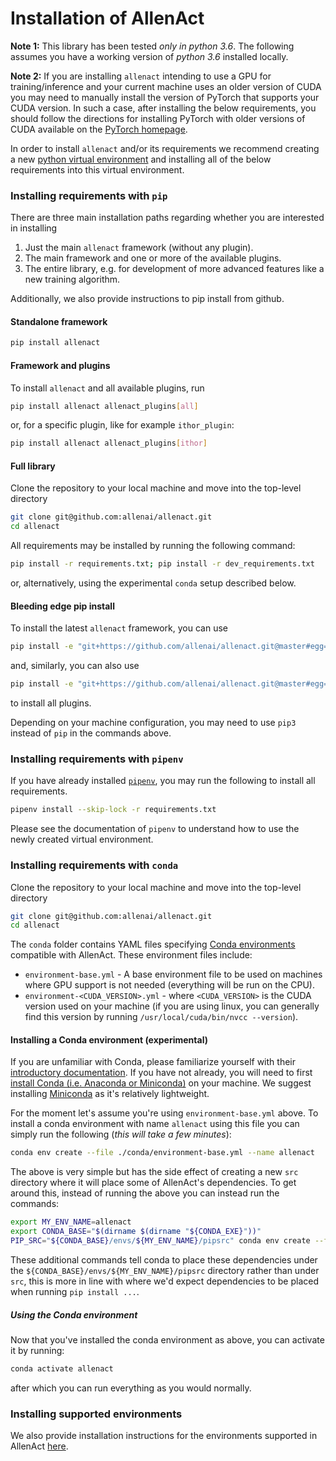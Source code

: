 # Installation of AllenAct

**Note 1:** This library has been tested *only in python 3.6*. The following assumes you have a working
version of *python 3.6* installed locally. 

**Note 2:** If you are installing `allenact` intending to use a GPU for training/inference and your
current machine uses an older version of CUDA you may need to manually install the version of 
PyTorch that supports your CUDA version. In such a case, after installing the below requirements, you
should follow the directions for installing PyTorch with older
versions of CUDA available on the [PyTorch homepage](https://pytorch.org/).

In order to install `allenact` and/or its requirements we recommend creating a new
[python virtual environment](https://docs.python.org/3/tutorial/venv.html) and installing all
of the below requirements into this virtual environment.

### Installing requirements with `pip`

There are three main installation paths regarding whether you are interested in installing

1. Just the main `allenact` framework (without any plugin).
1. The main framework and one or more of the available plugins.
1. The entire library, e.g. for development of more advanced features like a new training algorithm.

Additionally, we also provide instructions to pip install from github.

#### Standalone framework

```bash
pip install allenact
```

#### Framework and plugins

To install `allenact` and all available plugins, run

```bash
pip install allenact allenact_plugins[all]
```

or, for a specific plugin, like for example `ithor_plugin`:

```bash
pip install allenact allenact_plugins[ithor]
```

#### Full library

Clone the repository to your local machine and move into the top-level directory

```bash
git clone git@github.com:allenai/allenact.git
cd allenact
```

All requirements may be installed by running the following command:

```bash
pip install -r requirements.txt; pip install -r dev_requirements.txt
```

or, alternatively, using the experimental `conda` setup described below.


#### Bleeding edge pip install

To install the latest `allenact` framework, you can use

```bash
pip install -e "git+https://github.com/allenai/allenact.git@master#egg=allenact&subdirectory=allenact"
```

and, similarly, you can also use

```bash
pip install -e "git+https://github.com/allenai/allenact.git@master#egg=allenact_plugins[all]&subdirectory=allenact_plugins"
```

to install all plugins.

Depending on your machine configuration, you may need to use `pip3` instead of `pip` in the commands
above.

### Installing requirements with `pipenv`

If you have already installed [`pipenv`](https://pipenv.kennethreitz.org/en/latest/), you may
run the following to install all requirements.

```bash
pipenv install --skip-lock -r requirements.txt
```

Please see the documentation of `pipenv` to understand how to use the newly created virtual environment.

### Installing requirements with `conda`

Clone the repository to your local machine and move into the top-level directory

```bash
git clone git@github.com:allenai/allenact.git
cd allenact
```

The `conda` folder contains YAML files specifying [Conda environments](https://docs.conda.io/projects/conda/en/latest/user-guide/tasks/manage-environments.html#creating-an-environment-from-an-environment-yml-file)
compatible with AllenAct. These environment files include: 

* `environment-base.yml` - A base environment file to be used on machines where GPU support is not needed (everything
 will be run on the CPU).
* `environment-<CUDA_VERSION>.yml` - where `<CUDA_VERSION>` is the CUDA version used on your machine (if you are using linux, you can generally find this version by running `/usr/local/cuda/bin/nvcc --version`).

#### Installing a Conda environment (experimental)

If you are unfamiliar with Conda, please familiarize yourself with their [introductory documentation](https://docs.conda.io/projects/conda/en/latest/).
If you have not already, you will need to first [install Conda (i.e. Anaconda or Miniconda)](https://docs.conda.io/projects/conda/en/latest/user-guide/install/)
on your machine. We suggest installing [Miniconda](https://docs.conda.io/projects/conda/en/latest/glossary.html#miniconda-glossary)
as it's relatively lightweight.

For the moment let's assume you're using `environment-base.yml` above. To install a conda environment with name `allenact`
 using this file you can simply run the following (*this will take a few minutes*):

```bash
conda env create --file ./conda/environment-base.yml --name allenact
``` 
The above is very simple but has the side effect of creating a new `src` directory where it will
place some of AllenAct's dependencies. To get around this, instead of running the above you can instead
run the commands:

```bash
export MY_ENV_NAME=allenact
export CONDA_BASE="$(dirname $(dirname "${CONDA_EXE}"))"
PIP_SRC="${CONDA_BASE}/envs/${MY_ENV_NAME}/pipsrc" conda env create --file ./conda/environment-base.yml --name $MY_ENV_NAME
``` 

These additional commands tell conda to place these dependencies under the `${CONDA_BASE}/envs/${MY_ENV_NAME}/pipsrc` directory rather
than under `src`, this is more in line with where we'd expect dependencies to be placed when running `pip install ...`.

##### Using the Conda environment

Now that you've installed the conda environment as above, you can activate it by running:

```bash
conda activate allenact
```

after which you can run everything as you would normally.

### Installing supported environments

We also provide installation instructions for the environments supported in AllenAct [here](../installation/installation-framework.md).